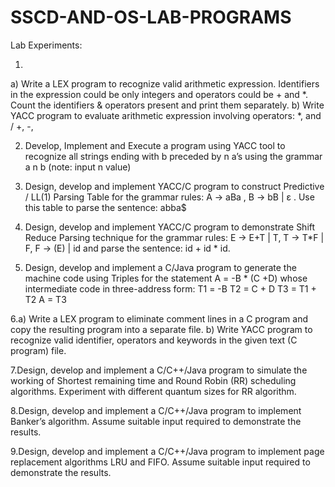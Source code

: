 # SSCD-AND-OS-LAB-PROGRAMS

Lab Experiments:


1.
a) Write a LEX program to recognize valid arithmetic expression. Identifiers in the
expression could be only integers and operators could be + and *. Count the
identifiers & operators present and print them separately.
b) Write YACC program to evaluate arithmetic expression involving operators:
*, and /
+, -,


2. Develop, Implement and Execute a program using YACC tool to recognize all strings
ending with b preceded by n a’s using the grammar a n b (note: input n value)


3. Design, develop and implement YACC/C program to construct Predictive / LL(1)
Parsing Table for the grammar rules: A → aBa , B → bB | ε . Use this table to parse
the sentence: abba$


4. Design, develop and implement YACC/C program to demonstrate Shift Reduce
Parsing technique for the grammar rules: E → E+T | T, T → T*F | F, F → (E) | id
and parse the sentence: id + id * id.

5. Design, develop and implement a C/Java program to generate the machine code using
Triples for the statement A = -B * (C +D) whose intermediate code in three-address
form:
T1 = -B
T2 = C + D
T3 = T1 + T2
A = T3

6.a) Write a LEX program to eliminate comment lines in a C program and copy the
resulting program into a separate file.
b) Write YACC program to recognize valid identifier, operators and keywords in the
given text (C program) file.

7.Design, develop and implement a C/C++/Java program to simulate the working of
Shortest remaining time and Round Robin (RR) scheduling algorithms. Experiment
with different quantum sizes for RR algorithm.


8.Design, develop and implement a C/C++/Java program to implement Banker’s
algorithm. Assume suitable input required to demonstrate the results.


9.Design, develop and implement a C/C++/Java program to implement page
replacement algorithms LRU and FIFO. Assume suitable input required to
demonstrate the results.

